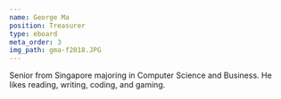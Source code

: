 ```yaml
---
name: George Ma
position: Treasurer
type: eboard
meta_order: 3
img_path: gma-f2018.JPG
---
```

Senior from Singapore majoring in Computer Science and Business. He likes
reading, writing, coding, and gaming.
